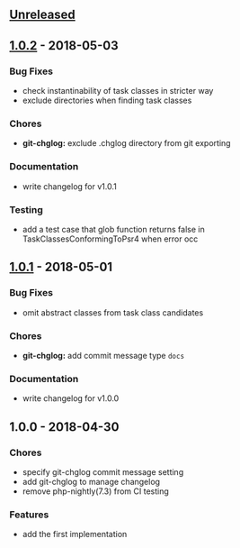 ## [Unreleased]

## [1.0.2] - 2018-05-03
### Bug Fixes
- check instantinability of task classes in stricter way
- exclude directories when finding task classes

### Chores
- **git-chglog:** exclude .chglog directory from git exporting

### Documentation
- write changelog for v1.0.1

### Testing
- add a test case that glob function returns false in TaskClassesConformingToPsr4 when error occ

## [1.0.1] - 2018-05-01
### Bug Fixes
- omit abstract classes from task class candidates

### Chores
- **git-chglog:** add commit message type `docs`

### Documentation
- write changelog for v1.0.0

## 1.0.0 - 2018-04-30
### Chores
- specify git-chglog commit message setting
- add git-chglog to manage changelog
- remove php-nightly(7.3) from CI testing

### Features
- add the first implementation

[Unreleased]: https://github.com/suin/cakephp-subcommand-injector/compare/1.0.2...HEAD
[1.0.2]: https://github.com/suin/cakephp-subcommand-injector/compare/1.0.1...1.0.2
[1.0.1]: https://github.com/suin/cakephp-subcommand-injector/compare/1.0.0...1.0.1
